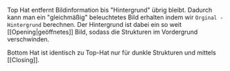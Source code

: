 Top Hat entfernt Bildinformation bis "Hintergrund" übrig bleibt. Dadurch kann man ein "gleichmäßig" beleuchtetes Bild erhalten indem wir `Orginal - Hintergrund` berechnen.
Der Hintergrund ist dabei ein so weit [[Opening|geöffnetes]] Bild, sodass die Strukturen im Vordergrund verschwinden.

Bottom Hat ist identisch zu Top-Hat nur für dunkle Strukturen und mittels [[Closing]].